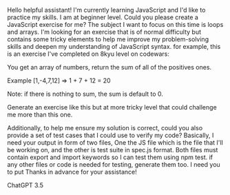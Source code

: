 Hello helpful assistant! I'm currently learning JavaScript and I'd like to practice my skills. I am at beginner level. Could you please create a JavaScript exercise for me?
 The subject I want to focus on this time is loops and arrays. I'm looking for an exercise that is of normal difficulty but contains some tricky elements to help me improve my problem-solving skills and deepen my understanding of JavaScript syntax. for example, this is an exercise I've completed on 8kyu level on codewars:

You get an array of numbers, return the sum of all of the positives ones.

Example [1,-4,7,12] => 1 + 7 + 12 = 20

Note: if there is nothing to sum, the sum is default to 0.

Generate an exercise like this but at more tricky level that could challenge me more than this one.

Additionally, to help me ensure my solution is correct, could you also provide a set of test cases that I could use to verify my code? Basically, I need your output in form of two files, One the JS file which is the file that I'll be working on, and the other is test suite in spec.js format. Both files must contain export and import keywords so I can test them using npm test. if any other files or code is needed for testing, generate them too.
 I need you to put  Thanks in advance for your assistance!

ChatGPT 3.5
